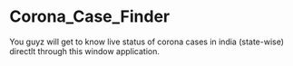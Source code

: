 # Corona_Case_Finder
You guyz will get to know live status of corona cases in india (state-wise) directlt through this window application.
